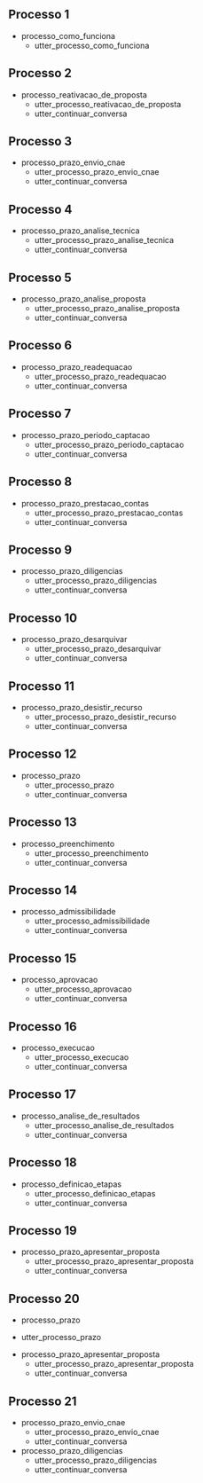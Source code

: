 ## Processo 1
* processo_como_funciona
    - utter_processo_como_funciona

## Processo 2
* processo_reativacao_de_proposta
    - utter_processo_reativacao_de_proposta
    - utter_continuar_conversa

## Processo 3
* processo_prazo_envio_cnae
    - utter_processo_prazo_envio_cnae
    - utter_continuar_conversa

## Processo 4
* processo_prazo_analise_tecnica
    - utter_processo_prazo_analise_tecnica
    - utter_continuar_conversa

## Processo 5
* processo_prazo_analise_proposta
    - utter_processo_prazo_analise_proposta
    - utter_continuar_conversa

## Processo 6
* processo_prazo_readequacao
    - utter_processo_prazo_readequacao
    - utter_continuar_conversa

## Processo 7
* processo_prazo_periodo_captacao
    - utter_processo_prazo_periodo_captacao
    - utter_continuar_conversa

## Processo 8
* processo_prazo_prestacao_contas
    - utter_processo_prazo_prestacao_contas
    - utter_continuar_conversa

## Processo 9
* processo_prazo_diligencias
    - utter_processo_prazo_diligencias
    - utter_continuar_conversa

## Processo 10
* processo_prazo_desarquivar
    - utter_processo_prazo_desarquivar
    - utter_continuar_conversa

## Processo 11
* processo_prazo_desistir_recurso
    - utter_processo_prazo_desistir_recurso
    - utter_continuar_conversa

## Processo 12
* processo_prazo
    - utter_processo_prazo
    - utter_continuar_conversa

## Processo 13
* processo_preenchimento
    - utter_processo_preenchimento
    - utter_continuar_conversa

## Processo 14
* processo_admissibilidade
    - utter_processo_admissibilidade
    - utter_continuar_conversa

## Processo 15
* processo_aprovacao
    - utter_processo_aprovacao
    - utter_continuar_conversa

## Processo 16
* processo_execucao
    - utter_processo_execucao
    - utter_continuar_conversa

## Processo 17
* processo_analise_de_resultados
    - utter_processo_analise_de_resultados
    - utter_continuar_conversa

## Processo 18
* processo_definicao_etapas
    - utter_processo_definicao_etapas
    - utter_continuar_conversa

## Processo 19
* processo_prazo_apresentar_proposta
    - utter_processo_prazo_apresentar_proposta
    - utter_continuar_conversa

## Processo 20
* processo_prazo
 - utter_processo_prazo
* processo_prazo_apresentar_proposta
    - utter_processo_prazo_apresentar_proposta
    - utter_continuar_conversa

## Processo 21
* processo_prazo_envio_cnae
    - utter_processo_prazo_envio_cnae
    - utter_continuar_conversa
* processo_prazo_diligencias
    - utter_processo_prazo_diligencias
    - utter_continuar_conversa